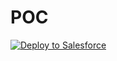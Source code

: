 # POC
<a href="https://githubsfdeploy.herokuapp.com?owner=&repo=&ref=">
  
<img alt="Deploy to Salesforce"
 src="https://raw.githubusercontent.com/afawcett/githubsfdeploy/master/deploy.png">

</a>